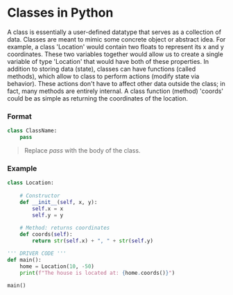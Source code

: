 # Classes in Python
A class is essentially a user-defined datatype that serves as a collection of data. 
Classes are meant to mimic some concrete object or abstract idea. For example, a class 'Location' would contain two floats to represent its x and y coordinates.
These two variables together 
would allow us to create a single variable of type 'Location' that would have both of these properties. In addition to storing data (state), classes can have functions 
(called methods), which allow to class to perform actions (modify state via behavior). These actions don't have to affect other data outside the class; in fact, many methods are entirely internal.
A class function (method) 'coords' could be as simple as returning the coordinates of the location.

### Format


```Python
class ClassName:
    pass
```
> Replace _pass_ with the body of the class.

### Example

```Python
class Location:
    
    # Constructor
    def __init__(self, x, y):
        self.x = x
        self.y = y
    
    # Method: returns coordinates
    def coords(self):
        return str(self.x) + ", " + str(self.y)

''' DRIVER CODE '''
def main():
    home = Location(10, -50)
    print(f"The house is located at: {home.coords()}")

main()
```
